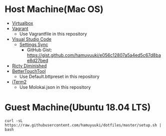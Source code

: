 # Host Machine(Mac OS)

- [Virtualbox](https://www.virtualbox.org/)
- [Vagrant](https://www.vagrantup.com/)
  - Use Vagrantfile in this repository
- [Visual Studio Code](https://code.visualstudio.com/)
  - [Settings Sync](https://marketplace.visualstudio.com/items?itemName=Shan.code-settings-sync)
    - GitHub Gist: https://gist.github.com/hamuyuuki/e056c12807a5a4ed5c67d8bae8d27bed
- [Ricty Diminished](https://github.com/edihbrandon/RictyDiminished)
- [BetterTouchTool](https://folivora.ai/)
  - Use Default.bttpreset in this repository
- [iTerm2](https://www.iterm2.com/)
  - Use Molokai.json in this repository

# Guest Machine(Ubuntu 18.04 LTS)

```
curl -sL https://raw.githubusercontent.com/hamuyuuki/dotfiles/master/setup.sh | bash
```

